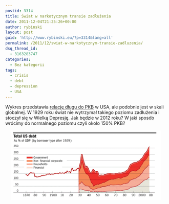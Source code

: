```yaml
---
postid: 3314
title: Świat w narkotycznym transie zadłużenia
date: 2011-12-04T21:25:26+00:00
author: rybinski
layout: post
guid: 'http://www.rybinski.eu/?p=3314&lang=all'
permalink: /2011/12/swiat-w-narkotycznym-transie-zadluzenia/
dsq_thread_id:
  - 3163283747
categories:
  - Bez kategorii
tags:
  - crisis
  - debt
  - depression
  - USA
---
```

<p style="text-align: left;">
  Wykres przedstawia <a href="http://www.gfmag.com/tools/global-database/economic-data/10403-total-debt-to-gdp.html">relację długu do PKB</a> w USA, ale podobnie jest w skali globalnej. W 1929 roku świat nie wytrzymał takiego poziomu zadłużenia i stoczył się w Wielką Depresję. Jak będzie w 2012 roku? W jaki sposób wrócimy do normalnego poziomu czyli około 150% PKB?
</p>

<p style="text-align: center;">
  <img class="size-full wp-image-3315  aligncenter" title="Debt_in_US" src="/uploads/Debt_in_US.png" alt="Debt_in_US" width="469" height="218" />
</p>
